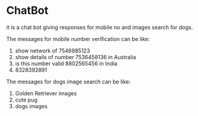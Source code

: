 # ChatBot
it is a chat bot giving responses for mobile no and images search for dogs.

The messages for mobile number verification can be like:

1) show network of 7546985123
2) show details of number 7536458136 in Australia
3) is this number valid 8802565456 in India
4) 8328392891

The messages for dogs image search can be like:

1) Golden Retriever images
2) cute pug
3) dogs images
